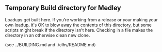 ## Temporary Build directory for Medley

Loadups get built here. If you're working from a release or your
making your own loadup, it's OK to blow away the contents
of this directory, but some scripts might break if the directory isn't here.
Checking in a file makes the directory in an otherwise clean new clone.

(see ../BUILDING.md and ./clhs/README.md)

